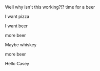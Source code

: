 Well why isn't this working?!?
time for a beer

I want pizza

I want beer

more beer

Maybe whiskey

more beer


Hello Casey
